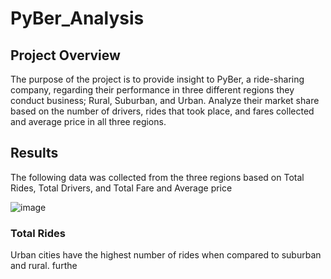 # PyBer_Analysis

## Project Overview

The purpose of the project is to provide insight to PyBer, a ride-sharing company, regarding their performance in three different regions they conduct business; Rural, Suburban, and Urban. Analyze their market share based on the number of drivers, rides that took place, and fares collected and  average price in all three regions.

## Results

The following data was collected from the three regions based on Total Rides, Total Drivers, and Total Fare and Average price

![image]()


### Total Rides 

Urban cities have the highest number of rides when compared to suburban and rural. furthe
